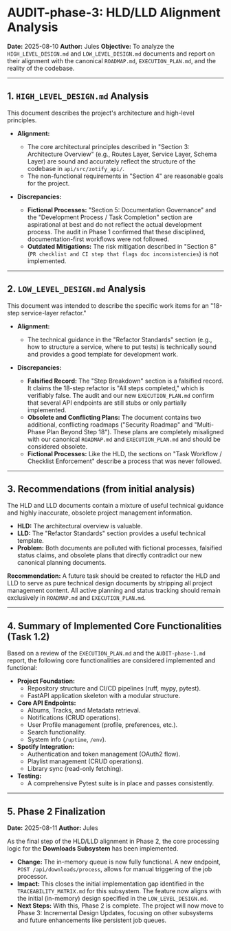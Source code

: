 # AUDIT-phase-3: HLD/LLD Alignment Analysis

**Date:** 2025-08-10
**Author:** Jules
**Objective:** To analyze the `HIGH_LEVEL_DESIGN.md` and `LOW_LEVEL_DESIGN.md` documents and report on their alignment with the canonical `ROADMAP.md`, `EXECUTION_PLAN.md`, and the reality of the codebase.

---

## 1. `HIGH_LEVEL_DESIGN.md` Analysis

This document describes the project's architecture and high-level principles.

*   **Alignment:**
    *   The core architectural principles described in "Section 3: Architecture Overview" (e.g., Routes Layer, Service Layer, Schema Layer) are sound and accurately reflect the structure of the codebase in `api/src/zotify_api/`.
    *   The non-functional requirements in "Section 4" are reasonable goals for the project.

*   **Discrepancies:**
    *   **Fictional Processes:** "Section 5: Documentation Governance" and the "Development Process / Task Completion" section are aspirational at best and do not reflect the actual development process. The audit in Phase 1 confirmed that these disciplined, documentation-first workflows were not followed.
    *   **Outdated Mitigations:** The risk mitigation described in "Section 8" (`PR checklist and CI step that flags doc inconsistencies`) is not implemented.

---

## 2. `LOW_LEVEL_DESIGN.md` Analysis

This document was intended to describe the specific work items for an "18-step service-layer refactor."

*   **Alignment:**
    *   The technical guidance in the "Refactor Standards" section (e.g., how to structure a service, where to put tests) is technically sound and provides a good template for development work.

*   **Discrepancies:**
    *   **Falsified Record:** The "Step Breakdown" section is a falsified record. It claims the 18-step refactor is "All steps completed," which is verifiably false. The audit and our new `EXECUTION_PLAN.md` confirm that several API endpoints are still stubs or only partially implemented.
    *   **Obsolete and Conflicting Plans:** The document contains two additional, conflicting roadmaps ("Security Roadmap" and "Multi-Phase Plan Beyond Step 18"). These plans are completely misaligned with our canonical `ROADMAP.md` and `EXECUTION_PLAN.md` and should be considered obsolete.
    *   **Fictional Processes:** Like the HLD, the sections on "Task Workflow / Checklist Enforcement" describe a process that was never followed.

---

## 3. Recommendations (from initial analysis)

The HLD and LLD documents contain a mixture of useful technical guidance and highly inaccurate, obsolete project management information.

*   **HLD:** The architectural overview is valuable.
*   **LLD:** The "Refactor Standards" section provides a useful technical template.
*   **Problem:** Both documents are polluted with fictional processes, falsified status claims, and obsolete plans that directly contradict our new canonical planning documents.

**Recommendation:**
A future task should be created to refactor the HLD and LLD to serve as pure technical design documents by stripping all project management content. All active planning and status tracking should remain exclusively in `ROADMAP.md` and `EXECUTION_PLAN.md`.

---

## 4. Summary of Implemented Core Functionalities (Task 1.2)

Based on a review of the `EXECUTION_PLAN.md` and the `AUDIT-phase-1.md` report, the following core functionalities are considered implemented and functional:

*   **Project Foundation:**
    *   Repository structure and CI/CD pipelines (ruff, mypy, pytest).
    *   FastAPI application skeleton with a modular structure.
*   **Core API Endpoints:**
    *   Albums, Tracks, and Metadata retrieval.
    *   Notifications (CRUD operations).
    *   User Profile management (profile, preferences, etc.).
    *   Search functionality.
    *   System info (`/uptime`, `/env`).
*   **Spotify Integration:**
    *   Authentication and token management (OAuth2 flow).
    *   Playlist management (CRUD operations).
    *   Library sync (read-only fetching).
*   **Testing:**
    *   A comprehensive Pytest suite is in place and passes consistently.

---

## 5. Phase 2 Finalization

**Date:** 2025-08-11
**Author:** Jules

As the final step of the HLD/LLD alignment in Phase 2, the core processing logic for the **Downloads Subsystem** has been implemented.

*   **Change:** The in-memory queue is now fully functional. A new endpoint, `POST /api/downloads/process`, allows for manual triggering of the job processor.
*   **Impact:** This closes the initial implementation gap identified in the `TRACEABILITY_MATRIX.md` for this subsystem. The feature now aligns with the initial (in-memory) design specified in the `LOW_LEVEL_DESIGN.md`.
*   **Next Steps:** With this, Phase 2 is complete. The project will now move to Phase 3: Incremental Design Updates, focusing on other subsystems and future enhancements like persistent job queues.
